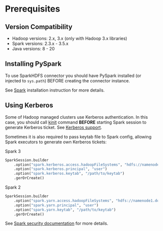 <a id="spark-hdfs-prerequisites"></a>

# Prerequisites

## Version Compatibility

* Hadoop versions: 2.x, 3.x  (only with Hadoop 3.x libraries)
* Spark versions: 2.3.x - 3.5.x
* Java versions: 8 - 20

## Installing PySpark

To use SparkHDFS connector you should have PySpark installed (or injected to `sys.path`)
BEFORE creating the connector instance.

See [Spark](../../../install/spark.md#install-spark) installation instruction for more details.

## Using Kerberos

Some of Hadoop managed clusters use Kerberos authentication. In this case, you should call [kinit](https://web.mit.edu/kerberos/krb5-1.12/doc/user/user_commands/kinit.html) command
**BEFORE** starting Spark session to generate Kerberos ticket. See [Kerberos support](../../../install/kerberos.md#install-kerberos).

Sometimes it is also required to pass keytab file to Spark config, allowing Spark executors to generate own Kerberos tickets:

Spark 3

```python
SparkSession.builder
    .option("spark.kerberos.access.hadoopFileSystems", "hdfs://namenode1.domain.com:9820,hdfs://namenode2.domain.com:9820")
    .option("spark.kerberos.principal", "user")
    .option("spark.kerberos.keytab", "/path/to/keytab")
    .gerOrCreate()
```

Spark 2

```python
SparkSession.builder
    .option("spark.yarn.access.hadoopFileSystems", "hdfs://namenode1.domain.com:9820,hdfs://namenode2.domain.com:9820")
    .option("spark.yarn.principal", "user")
    .option("spark.yarn.keytab", "/path/to/keytab")
    .gerOrCreate()
```

See [Spark security documentation](https://spark.apache.org/docs/latest/security.html#kerberos)
for more details.
